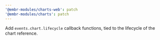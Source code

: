 ```yaml
---
'@embr-modules/charts-web': patch
'@embr-modules/charts': patch
---
```


Add `events.chart.lifecycle` callback functions, tied to the lifecycle of the chart reference.
